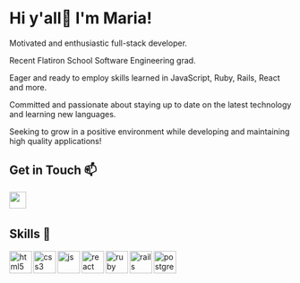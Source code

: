 # Hi y'all👋  I'm Maria!

Motivated and enthusiastic full-stack developer. 

Recent Flatiron School Software Engineering grad.

Eager and ready to employ skills learned in JavaScript, Ruby, Rails, React and more.

Committed and passionate about staying up to date on the latest technology and learning new languages.

Seeking to grow in a positive environment while developing and maintaining high quality applications!


## Get in Touch 📫 
<p>
  <a href="https://www.linkedin.com/in/maria-reedstrom/" target="blank"><img align="left" src="https://cdn.jsdelivr.net/npm/simple-icons@3.0.1/icons/linkedin.svg" height="30" width="30" /></a>
</p>
<br />
 &emsp;
 
 ## Skills 💾
 <p>
   <img src="https://icongr.am/devicon/html5-plain.svg?size=128&color=currentColor" alt="html5" align="left" width="40" height="40"/>
   <img src="https://icongr.am/devicon/css3-plain.svg?size=128&color=currentColor" alt="css3" align="left" width="40" height="40"/>
   <img src="https://icongr.am/devicon/javascript-plain.svg?size=128&color=currentColor" alt="js" align="left" width="40" height="40"/>
   <img src="https://i.imgur.com/rTNkWSQ.png" alt="react" align="left" width="40" height="40"/>
   <img src="https://icongr.am/devicon/ruby-plain.svg?size=128&color=currentColor" alt="ruby" align="left" width="40" height="40"/>
   <img src="https://icongr.am/devicon/rails-plain-wordmark.svg?size=128&color=currentColor" alt="rails" align="left" width="40" height="40"/>
   <img src="https://icongr.am/devicon/postgresql-plain.svg?size=128&color=currentColor" alt="postgres" align="left" width="40" height="40"/>
</p>
 <br />
&emsp;


 

 

          
